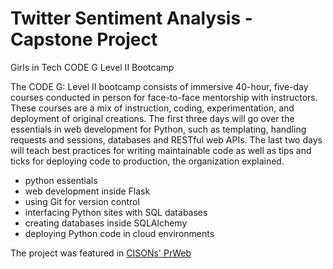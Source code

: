 # Twitter Sentiment Analysis - Capstone Project                     

Girls in Tech CODE G Level II Bootcamp 

The CODE G: Level II bootcamp consists of immersive 40-hour, five-day courses conducted in person for face-to-face mentorship with instructors. These courses are a mix of instruction, coding, experimentation, and deployment of original creations. The first three days will go over the essentials in web development for Python, such as templating, handling requests and sessions, databases and RESTful web APIs. The last two days will teach best practices for writing maintainable code as well as tips and ticks for deploying code to production, the organization explained.

- python essentials
- web development inside Flask
- using Git for version control
- interfacing Python sites with SQL databases
- creating databases inside SQLAlchemy
- deploying Python code in cloud environments

The project was featured in [CISONs' PrWeb ](https://www.prweb.com/releases/girls_in_tech_announces_new_program_code_g_level_ii_in_python/prweb16100475.htm)
